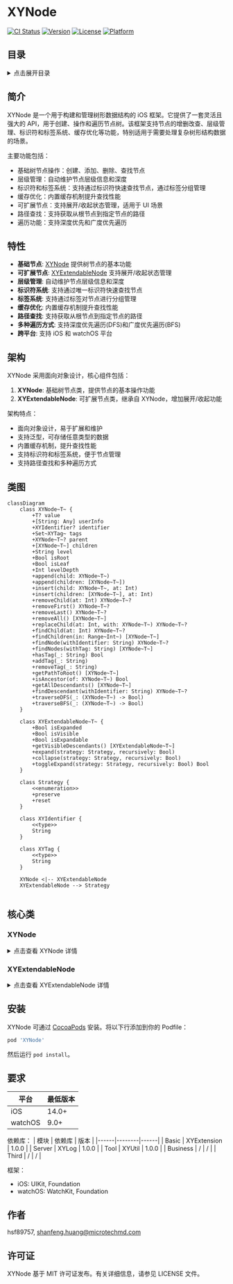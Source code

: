 # XYNode

[![CI Status](https://img.shields.io/travis/hsf89757/XYNode.svg?style=flat)](https://travis-ci.org/hsf89757/XYNode)
[![Version](https://img.shields.io/cocoapods/v/XYNode.svg?style=flat)](https://cocoapods.org/pods/XYNode)
[![License](https://img.shields.io/cocoapods/l/XYNode.svg?style=flat)](https://cocoapods.org/pods/XYNode)
[![Platform](https://img.shields.io/cocoapods/p/XYNode.svg?style=flat)](https://cocoapods.org/pods/XYNode)

## 目录

<details>
<summary>点击展开目录</summary>

- [XYNode](#xynode)
  - [目录](#目录)
  - [简介](#简介)
  - [特性](#特性)
  - [架构](#架构)
  - [类图](#类图)
  - [核心类](#核心类)
    - [XYNode](#xynode)
      - [介绍](#介绍)
      - [特点](#特点)
      - [适用场景](#适用场景)
      - [使用示例](#使用示例)
    - [XYExtendableNode](#xyextendablenode)
      - [介绍](#介绍-1)
      - [特点](#特点-1)
      - [适用场景](#适用场景-1)
      - [使用示例](#使用示例-1)
  - [安装](#安装)
  - [要求](#要求)
  - [作者](#作者)
  - [许可证](#许可证)

</details>

## 简介

XYNode 是一个用于构建和管理树形数据结构的 iOS 框架。它提供了一套灵活且强大的 API，用于创建、操作和遍历节点树。该框架支持节点的增删改查、层级管理、标识符和标签系统、缓存优化等功能，特别适用于需要处理复杂树形结构数据的场景。

主要功能包括：
- 基础树节点操作：创建、添加、删除、查找节点
- 层级管理：自动维护节点层级信息和深度
- 标识符和标签系统：支持通过标识符快速查找节点，通过标签分组管理
- 缓存优化：内置缓存机制提升查找性能
- 可扩展节点：支持展开/收起状态管理，适用于 UI 场景
- 路径查找：支持获取从根节点到指定节点的路径
- 遍历功能：支持深度优先和广度优先遍历


## 特性

- **基础节点**: [XYNode](#xynode) 提供树节点的基本功能
- **可扩展节点**: [XYExtendableNode](#xyextendablenode) 支持展开/收起状态管理
- **层级管理**: 自动维护节点层级信息和深度
- **标识符系统**: 支持通过唯一标识符快速查找节点
- **标签系统**: 支持通过标签对节点进行分组管理
- **缓存优化**: 内置缓存机制提升查找性能
- **路径查找**: 支持获取从根节点到指定节点的路径
- **多种遍历方式**: 支持深度优先遍历(DFS)和广度优先遍历(BFS)
- **跨平台**: 支持 iOS 和 watchOS 平台


## 架构

XYNode 采用面向对象设计，核心组件包括：

1. **XYNode**: 基础树节点类，提供节点的基本操作功能
2. **XYExtendableNode**: 可扩展节点类，继承自 XYNode，增加展开/收起功能

架构特点：
- 面向对象设计，易于扩展和维护
- 支持泛型，可存储任意类型的数据
- 内置缓存机制，提升查找性能
- 支持标识符和标签系统，便于节点管理
- 支持路径查找和多种遍历方式


## 类图

```mermaid
classDiagram
    class XYNode~T~ {
        +T? value
        +[String: Any] userInfo
        +XYIdentifier? identifier
        +Set~XYTag~ tags
        +XYNode~T~? parent
        +[XYNode~T~] children
        +String level
        +Bool isRoot
        +Bool isLeaf
        +Int levelDepth
        +append(child: XYNode~T~)
        +append(children: [XYNode~T~])
        +insert(child: XYNode~T~, at: Int)
        +insert(children: [XYNode~T~], at: Int)
        +removeChild(at: Int) XYNode~T~?
        +removeFirst() XYNode~T~?
        +removeLast() XYNode~T~?
        +removeAll() [XYNode~T~]
        +replaceChild(at: Int, with: XYNode~T~) XYNode~T~?
        +findChild(at: Int) XYNode~T~?
        +findChildren(in: Range~Int~) [XYNode~T~]
        +findNode(withIdentifier: String) XYNode~T~?
        +findNodes(withTag: String) [XYNode~T~]
        +hasTag(_: String) Bool
        +addTag(_: String) 
        +removeTag(_: String)
        +getPathToRoot() [XYNode~T~]
        +isAncestor(of: XYNode~T~) Bool
        +getAllDescendants() [XYNode~T~]
        +findDescendant(withIdentifier: String) XYNode~T~?
        +traverseDFS(_: (XYNode~T~) -> Bool)
        +traverseBFS(_: (XYNode~T~) -> Bool)
    }
    
    class XYExtendableNode~T~ {
        +Bool isExpanded
        +Bool isVisible
        +Bool isExpandable
        +getVisibleDescendants() [XYExtendableNode~T~]
        +expand(strategy: Strategy, recursively: Bool)
        +collapse(strategy: Strategy, recursively: Bool)
        +toggleExpand(strategy: Strategy, recursively: Bool) Bool
    }
    
    class Strategy {
        <<enumeration>>
        +preserve
        +reset
    }
    
    class XYIdentifier {
        <<type>>
        String
    }
    
    class XYTag {
        <<type>>
        String
    }
    
    XYNode <|-- XYExtendableNode
    XYExtendableNode --> Strategy
    
```

## 核心类

### XYNode

<details>
<summary>点击查看 XYNode 详情</summary>

#### 介绍

XYNode 是基础树节点类，提供节点的基本操作功能，包括增删改查、层级管理、标识符和标签系统等。

#### 特点

- 支持泛型，可存储任意类型的数据
- 自动维护节点层级信息和深度
- 支持通过唯一标识符快速查找节点
- 支持通过标签对节点进行分组管理
- 内置缓存机制，提升查找性能
- 支持路径查找和多种遍历方式

#### 适用场景

适用于需要处理树形结构数据的基础场景，如组织架构、文件系统、分类管理等。

#### 使用示例

```swift
// 创建节点
let rootNode = XYNode<String>(value: "Root")
let childNode1 = XYNode<String>(value: "Child 1")
let childNode2 = XYNode<String>(value: "Child 2")

// 添加子节点
rootNode.append(child: childNode1)
rootNode.append(child: childNode2)

// 设置标识符
childNode1.identifier = "child1"

// 设置标签
childNode1.tags.insert("tag1")
childNode2.tags.insert("tag2")

// 查找节点
if let foundNode = rootNode.findNode(withIdentifier: "child1") {
    print("找到节点: \(foundNode.value ?? "")")
}

// 遍历节点 (深度优先)
rootNode.traverseDFS { node in
    print("节点值: \(node.value ?? "")")
    return true
}

// 获取路径
let path = childNode1.getPathToRoot()
print("路径长度: \(path.count)")
```

</details>

### XYExtendableNode

<details>
<summary>点击查看 XYExtendableNode 详情</summary>

#### 介绍

XYExtendableNode 是可扩展节点类，继承自 XYNode，增加展开/收起功能，特别适用于 UI 场景。

#### 特点

- 继承 XYNode 的所有功能
- 支持节点展开/收起状态管理
- 提供可见性计算功能
- 支持不同的展开策略

#### 适用场景

适用于需要在 UI 中展示树形结构的场景，如文件浏览器、组织架构图、折叠列表等。

#### 使用示例

```swift
// 创建可扩展节点
let rootNode = XYExtendableNode<String>(value: "Root")
let childNode1 = XYExtendableNode<String>(value: "Child 1")
let childNode2 = XYExtendableNode<String>(value: "Child 2")

// 添加子节点
rootNode.append(child: childNode1)
rootNode.append(child: childNode2)

// 展开节点
rootNode.expand()

// 检查节点是否可见
if childNode1.isVisible {
    print("子节点可见")
}

// 获取可见的后代节点
let visibleDescendants = rootNode.getVisibleDescendants()
for descendant in visibleDescendants {
    print("可见后代节点: \(descendant.value ?? "")")
}

// 切换展开状态
rootNode.toggleExpand()
```

</details>

## 安装

XYNode 可通过 [CocoaPods](https://cocoapods.org) 安装。将以下行添加到你的 Podfile：

```ruby
pod 'XYNode'
```

然后运行 `pod install`。


## 要求

| 平台 | 最低版本 |
|------|----------|
| iOS | 14.0+ |
| watchOS | 9.0+ |

依赖库：
| 模块 | 依赖库 | 版本 |
|------|--------|------|
| Basic | XYExtension | 1.0.0 |
| Server | XYLog | 1.0.0 |
| Tool | XYUtil | 1.0.0 |
| Business | / | / |
| Third | / | / |

框架：
- iOS: UIKit, Foundation
- watchOS: WatchKit, Foundation


## 作者

hsf89757, shanfeng.huang@microtechmd.com


## 许可证

XYNode 基于 MIT 许可证发布。有关详细信息，请参见 LICENSE 文件。